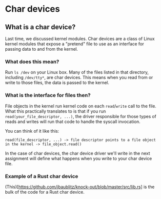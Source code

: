 # Char devices

## What is a char device?

Last time, we discussed kernel modules. Char devices are a class of Linux kernel modules that expose a
"pretend" file to use as an interface for passing data to and from the kernel.

### What does this mean?

Run `ls /dev` on your Linux box. Many of the files listed in that directory, including `/dev/tty*`, are
char devices. This means when you read from or write to those files, the data is passed to the kernel.

### What is the interface for files then?

File objects in the kernel run kernel code on each `read`/`write` call to the file. What this practically
translates to is that if you run `read(your_file_descriptor, ...)`, the driver responsible for those
types of reads and writes will run that code to handle the syscall invocation.

You can think of it like this:

```
read(file_descriptor, ...) -> file descriptor points to a file object in the kernel -> file_object.read()
```

In the case of char devices, the char device driver we'll write in the next assignment will define what happens
when you write to your char device file.

### Example of a Rust char device

(This)[https://github.com/jbaublitz/knock-out/blob/master/src/lib.rs] is the bulk of the code for a Rust char device.
